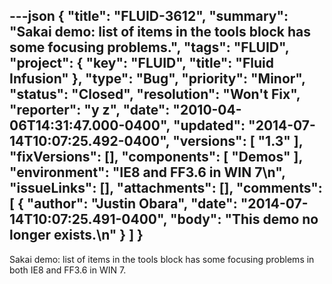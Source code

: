 ---json
{
  "title": "FLUID-3612",
  "summary": "Sakai demo: list of items in the tools block has some focusing problems.",
  "tags": "FLUID",
  "project": {
    "key": "FLUID",
    "title": "Fluid Infusion"
  },
  "type": "Bug",
  "priority": "Minor",
  "status": "Closed",
  "resolution": "Won't Fix",
  "reporter": "y z",
  "date": "2010-04-06T14:31:47.000-0400",
  "updated": "2014-07-14T10:07:25.492-0400",
  "versions": [
    "1.3"
  ],
  "fixVersions": [],
  "components": [
    "Demos"
  ],
  "environment": "IE8 and FF3.6 in WIN 7\n",
  "issueLinks": [],
  "attachments": [],
  "comments": [
    {
      "author": "Justin Obara",
      "date": "2014-07-14T10:07:25.491-0400",
      "body": "This demo no longer exists.\n"
    }
  ]
}
---
Sakai demo: list of items in the tools block has some focusing problems in both IE8 and FF3.6 in WIN 7.&#x20;

        